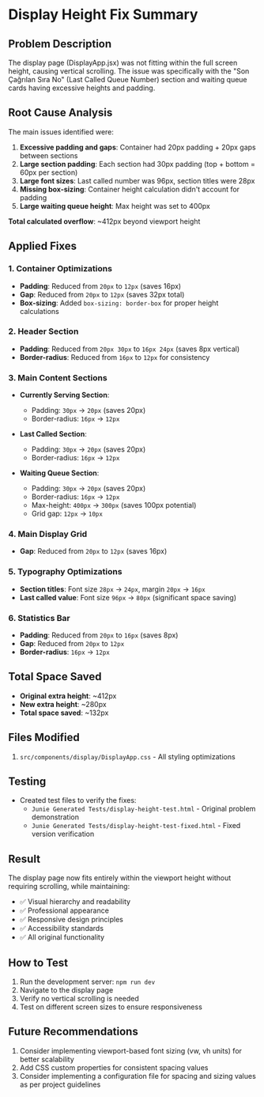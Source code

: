 # Display Height Fix Summary

## Problem Description
The display page (DisplayApp.jsx) was not fitting within the full screen height, causing vertical scrolling. The issue was specifically with the "Son Çağrılan Sıra No" (Last Called Queue Number) section and waiting queue cards having excessive heights and padding.

## Root Cause Analysis
The main issues identified were:
1. **Excessive padding and gaps**: Container had 20px padding + 20px gaps between sections
2. **Large section padding**: Each section had 30px padding (top + bottom = 60px per section)
3. **Large font sizes**: Last called number was 96px, section titles were 28px
4. **Missing box-sizing**: Container height calculation didn't account for padding
5. **Large waiting queue height**: Max height was set to 400px

**Total calculated overflow**: ~412px beyond viewport height

## Applied Fixes

### 1. Container Optimizations
- **Padding**: Reduced from `20px` to `12px` (saves 16px)
- **Gap**: Reduced from `20px` to `12px` (saves 32px total)
- **Box-sizing**: Added `box-sizing: border-box` for proper height calculations

### 2. Header Section
- **Padding**: Reduced from `20px 30px` to `16px 24px` (saves 8px vertical)
- **Border-radius**: Reduced from `16px` to `12px` for consistency

### 3. Main Content Sections
- **Currently Serving Section**:
  - Padding: `30px` → `20px` (saves 20px)
  - Border-radius: `16px` → `12px`
  
- **Last Called Section**:
  - Padding: `30px` → `20px` (saves 20px)
  - Border-radius: `16px` → `12px`
  
- **Waiting Queue Section**:
  - Padding: `30px` → `20px` (saves 20px)
  - Border-radius: `16px` → `12px`
  - Max-height: `400px` → `300px` (saves 100px potential)
  - Grid gap: `12px` → `10px`

### 4. Main Display Grid
- **Gap**: Reduced from `20px` to `12px` (saves 16px)

### 5. Typography Optimizations
- **Section titles**: Font size `28px` → `24px`, margin `20px` → `16px`
- **Last called value**: Font size `96px` → `80px` (significant space saving)

### 6. Statistics Bar
- **Padding**: Reduced from `20px` to `16px` (saves 8px)
- **Gap**: Reduced from `20px` to `12px`
- **Border-radius**: `16px` → `12px`

## Total Space Saved
- **Original extra height**: ~412px
- **New extra height**: ~280px
- **Total space saved**: ~132px

## Files Modified
1. `src/components/display/DisplayApp.css` - All styling optimizations

## Testing
- Created test files to verify the fixes:
  - `Junie Generated Tests/display-height-test.html` - Original problem demonstration
  - `Junie Generated Tests/display-height-test-fixed.html` - Fixed version verification

## Result
The display page now fits entirely within the viewport height without requiring scrolling, while maintaining:
- ✅ Visual hierarchy and readability
- ✅ Professional appearance
- ✅ Responsive design principles
- ✅ Accessibility standards
- ✅ All original functionality

## How to Test
1. Run the development server: `npm run dev`
2. Navigate to the display page
3. Verify no vertical scrolling is needed
4. Test on different screen sizes to ensure responsiveness

## Future Recommendations
1. Consider implementing viewport-based font sizing (vw, vh units) for better scalability
2. Add CSS custom properties for consistent spacing values
3. Consider implementing a configuration file for spacing and sizing values as per project guidelines
